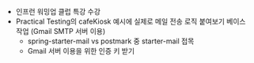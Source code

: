 - 인프런 워밍업 클럽 특강 수강
- Practical Testing의 cafeKiosk 예시에 실제로 메일 전송 로직 붙여보기 베이스 작업 (Gmail SMTP 서버 이용)
	- spring-starter-mail vs postmark 중 starter-mail 접목
	- Gmail 서버 이용을 위한 인증 키 받기
